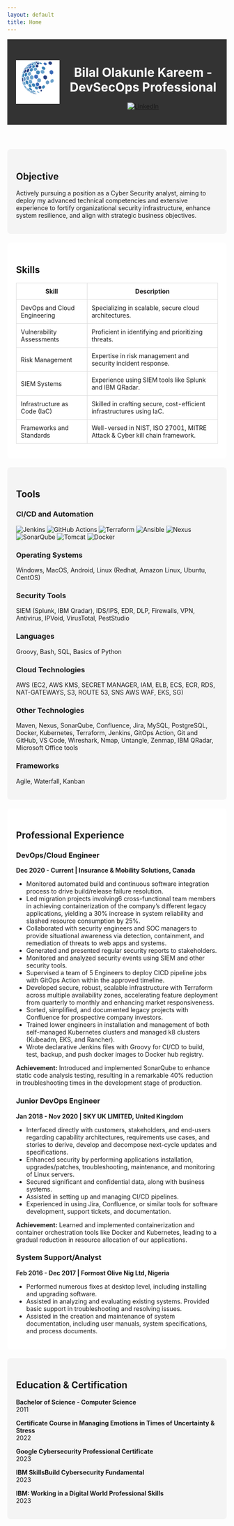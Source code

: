 ```yaml
---
layout: default
title: Home
---
```


<header style="display: flex; align-items: center; justify-content: space-between; background-color: #333; padding: 20px; color: white;">
  <img src="logo.png" alt="Bilal Kareem Logo" style="width: 100px; height: auto; margin-right: 20px;">
  <div style="flex-grow: 1;">
    <h1>Bilal Olakunle Kareem - DevSecOps Professional</h1>
    <p>
      <a href="https://www.linkedin.com/in/bilaldevsec" target="_blank">
        <img src="https://img.shields.io/badge/-LinkedIn-0072b1?&style=for-the-badge&logo=linkedin&logoColor=white" alt="LinkedIn">
      </a>
    </p>
  </div>
</header>

<section id="objective" class="home-section" style="background-color: #f4f4f4; padding: 20px; border-radius: 8px; margin-bottom: 20px;">
  <h2>Objective</h2>
  <p>Actively pursuing a position as a Cyber Security analyst, aiming to deploy my advanced technical competencies and extensive experience to fortify organizational security infrastructure, enhance system resilience, and align with strategic business objectives.</p>
</section>

<section id="skills" class="home-section" style="background-color: #ffffff; padding: 20px; border-radius: 8px; margin-bottom: 20px;">
  <h2>Skills</h2>
  <table style="width: 100%; border-collapse: collapse;">
    <thead>
      <tr>
        <th style="padding: 10px; border: 1px solid #ddd;">Skill</th>
        <th style="padding: 10px; border: 1px solid #ddd;">Description</th>
      </tr>
    </thead>
    <tbody>
      <tr>
        <td style="padding: 10px; border: 1px solid #ddd;">DevOps and Cloud Engineering</td>
        <td style="padding: 10px; border: 1px solid #ddd;">Specializing in scalable, secure cloud architectures.</td>
      </tr>
      <tr>
        <td style="padding: 10px; border: 1px solid #ddd;">Vulnerability Assessments</td>
        <td style="padding: 10px; border: 1px solid #ddd;">Proficient in identifying and prioritizing threats.</td>
      </tr>
      <tr>
        <td style="padding: 10px; border: 1px solid #ddd;">Risk Management</td>
        <td style="padding: 10px; border: 1px solid #ddd;">Expertise in risk management and security incident response.</td>
      </tr>
      <tr>
        <td style="padding: 10px; border: 1px solid #ddd;">SIEM Systems</td>
        <td style="padding: 10px; border: 1px solid #ddd;">Experience using SIEM tools like Splunk and IBM QRadar.</td>
      </tr>
      <tr>
        <td style="padding: 10px; border: 1px solid #ddd;">Infrastructure as Code (IaC)</td>
        <td style="padding: 10px; border: 1px solid #ddd;">Skilled in crafting secure, cost-efficient infrastructures using IaC.</td>
      </tr>
      <tr>
        <td style="padding: 10px; border: 1px solid #ddd;">Frameworks and Standards</td>
        <td style="padding: 10px; border: 1px solid #ddd;">Well-versed in NIST, ISO 27001, MITRE Attack & Cyber kill chain framework.</td>
      </tr>
    </tbody>
  </table>
</section>

<section id="tools" class="home-section" style="background-color: #f4f4f4; padding: 20px; border-radius: 8px; margin-bottom: 20px;">
  <h2>Tools</h2>
  <h3>CI/CD and Automation</h3>
  <p>
    <img src="https://img.shields.io/badge/-Jenkins-D24939?&style=for-the-badge&logo=Jenkins&logoColor=white" alt="Jenkins">
    <img src="https://img.shields.io/badge/-GitHub_Actions-2088FF?&style=for-the-badge&logo=GitHub-Actions&logoColor=white" alt="GitHub Actions">
    <img src="https://img.shields.io/badge/-Terraform-623CE4?&style=for-the-badge&logo=Terraform&logoColor=white" alt="Terraform">
    <img src="https://img.shields.io/badge/-Ansible-EE0000?&style=for-the-badge&logo=Ansible&logoColor=white" alt="Ansible">
    <img src="https://img.shields.io/badge/-Nexus-4E73B9?&style=for-the-badge&logo=Sonatype&logoColor=white" alt="Nexus">
    <img src="https://img.shields.io/badge/-SonarQube-4E9BCD?&style=for-the-badge&logo=SonarQube&logoColor=white" alt="SonarQube">
    <img src="https://img.shields.io/badge/-Tomcat-F8DC75?&style=for-the-badge&logo=Apache%20Tomcat&logoColor=black" alt="Tomcat">
    <img src="https://img.shields.io/badge/-Docker-2496ED?&style=for-the-badge&logo=Docker&logoColor=white" alt="Docker">
  </p>

  <h3>Operating Systems</h3>
  <p>Windows, MacOS, Android, Linux (Redhat, Amazon Linux, Ubuntu, CentOS)</p>

  <h3>Security Tools</h3>
  <p>SIEM (Splunk, IBM Qradar), IDS/IPS, EDR, DLP, Firewalls, VPN, Antivirus, IPVoid, VirusTotal, PestStudio</p>

  <h3>Languages</h3>
  <p>Groovy, Bash, SQL, Basics of Python</p>

  <h3>Cloud Technologies</h3>
  <p>AWS (EC2, AWS KMS, SECRET MANAGER, IAM, ELB, ECS, ECR, RDS, NAT-GATEWAYS, S3, ROUTE 53, SNS AWS WAF, EKS, SG)</p>

  <h3>Other Technologies</h3>
  <p>Maven, Nexus, SonarQube, Confluence, Jira, MySQL, PostgreSQL, Docker, Kubernetes, Terraform, Jenkins, GitOps Action, Git and GitHub, VS Code, Wireshark, Nmap, Untangle, Zenmap, IBM QRadar, Microsoft Office tools</p>

  <h3>Frameworks</h3>
  <p>Agile, Waterfall, Kanban</p>
</section>

<section id="experience" class="home-section" style="background-color: #ffffff; padding: 20px; border-radius: 8px; margin-bottom: 20px;">
  <h2>Professional Experience</h2>

  <h3>DevOps/Cloud Engineer</h3>
  <p><strong>Dec 2020 - Current | Insurance & Mobility Solutions, Canada</strong></p>
  <ul>
    <li>Monitored automated build and continuous software integration process to drive build/release failure resolution.</li>
    <li>Led migration projects involving6 cross-functional team members in achieving containerization of the company’s different legacy applications, yielding a 30% increase in system reliability and slashed resource consumption by 25%.</li>
    <li>Collaborated with security engineers and SOC managers to provide situational awareness via detection, containment, and remediation of threats to web apps and systems.</li>
    <li>Generated and presented regular security reports to stakeholders.</li>
    <li>Monitored and analyzed security events using SIEM and other security tools.</li>
    <li>Supervised a team of 5 Engineers to deploy CICD pipeline jobs with GitOps Action within the approved timeline.</li>
    <li>Developed secure, robust, scalable infrastructure with Terraform across multiple availability zones, accelerating feature deployment from quarterly to monthly and enhancing market responsiveness.</li>
    <li>Sorted, simplified, and documented legacy projects with Confluence for prospective company investors.</li>
    <li>Trained lower engineers in installation and management of both self-managed Kubernetes clusters and managed k8 clusters (Kubeadm, EKS, and Rancher).</li>
    <li>Wrote declarative Jenkins files with Groovy for CI/CD to build, test, backup, and push docker images to Docker hub registry.</li>
  </ul>
  <p><strong>Achievement:</strong> Introduced and implemented SonarQube to enhance static code analysis testing, resulting in a remarkable 40% reduction in troubleshooting times in the development stage of production.</p>

  <h3>Junior DevOps Engineer</h3>
  <p><strong>Jan 2018 - Nov 2020 | SKY UK LIMITED, United Kingdom</strong></p>
  <ul>
    <li>Interfaced directly with customers, stakeholders, and end-users regarding capability architectures, requirements use cases, and stories to derive, develop and decompose next-cycle updates and specifications.</li>
    <li>Enhanced security by performing applications installation, upgrades/patches, troubleshooting, maintenance, and monitoring of Linux servers.</li>
    <li>Secured significant and confidential data, along with business systems.</li>
    <li>Assisted in setting up and managing CI/CD pipelines.</li>
    <li>Experienced in using Jira, Confluence, or similar tools for software development, support tickets, and documentation.</li>
  </ul>
  <p><strong>Achievement:</strong> Learned and implemented containerization and container orchestration tools like Docker and Kubernetes, leading to a gradual reduction in resource allocation of our applications.</p>

  <h3>System Support/Analyst</h3>
  <p><strong>Feb 2016 - Dec 2017 | Formost Olive Nig Ltd, Nigeria</strong></p>
  <ul>
    <li>Performed numerous fixes at desktop level, including installing and upgrading software.</li>
    <li>Assisted in analyzing and evaluating existing systems. Provided basic support in troubleshooting and resolving issues.</li>
    <li>Assisted in the creation and maintenance of system documentation, including user manuals, system specifications, and process documents.</li>
  </ul>
</section>

<section id="education" class="home-section" style="background-color: #f4f4f4; padding: 20px; border-radius: 8px; margin-bottom: 20px;">
  <h2>Education & Certification</h2>
  <p><strong>Bachelor of Science - Computer Science</strong><br>2011</p>
  <p><strong>Certificate Course in Managing Emotions in Times of Uncertainty & Stress</strong><br>2022</p>
  <p><strong>Google Cybersecurity Professional Certificate</strong><br>2023</p>
  <p><strong>IBM SkillsBuild Cybersecurity Fundamental</strong><br>2023</p>
  <p><strong>IBM: Working in a Digital World Professional Skills</strong><br>2023</p>
</section>


